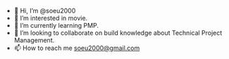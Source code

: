 - 👋 Hi, I’m @soeu2000
- 👀 I’m interested in movie.
- 🌱 I’m currently learning PMP.
- 💞️ I’m looking to collaborate on build knowledge about Technical Project Management.
- 📫 How to reach me soeu2000@gmail.com

<!---
soeu2000/soeu2000 is a ✨ special ✨ repository because its `README.md` (this file) appears on your GitHub profile.
You can click the Preview link to take a look at your changes.
--->
